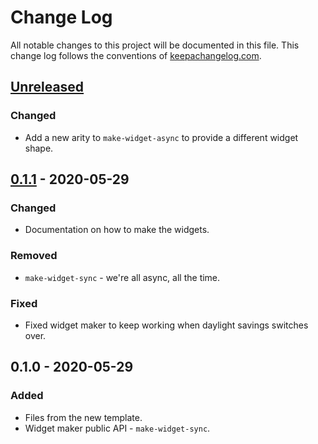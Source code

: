 # Change Log
All notable changes to this project will be documented in this file. This change log follows the conventions of [keepachangelog.com](http://keepachangelog.com/).

## [Unreleased]
### Changed
- Add a new arity to `make-widget-async` to provide a different widget shape.

## [0.1.1] - 2020-05-29
### Changed
- Documentation on how to make the widgets.

### Removed
- `make-widget-sync` - we're all async, all the time.

### Fixed
- Fixed widget maker to keep working when daylight savings switches over.

## 0.1.0 - 2020-05-29
### Added
- Files from the new template.
- Widget maker public API - `make-widget-sync`.

[Unreleased]: https://github.com/your-name/jepsen.stolon/compare/0.1.1...HEAD
[0.1.1]: https://github.com/your-name/jepsen.stolon/compare/0.1.0...0.1.1
